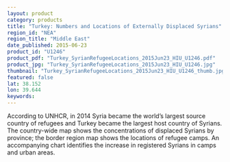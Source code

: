 ```yaml
---
layout: product
category: products
title: "Turkey: Numbers and Locations of Externally Displaced Syrians"
region_id: "NEA"
region_title: "Middle East"
date_published: 2015-06-23
product_id: "U1246"
product_pdf: "Turkey_SyrianRefugeeLocations_2015Jun23_HIU_U1246.pdf"
product_jpg: "Turkey_SyrianRefugeeLocations_2015Jun23_HIU_U1246.jpg"
thumbnail: "Turkey_SyrianRefugeeLocations_2015Jun23_HIU_U1246_thumb.jpg"
featured: false
lat: 38.152
lon: 39.644
keywords:
---
```

According to UNHCR, in 2014 Syria became the world’s largest source country of refugees and Turkey became the largest host country of Syrians. The country-wide map shows the concentrations of displaced Syrians by province; the border region map shows the locations of refugee camps. An accompanying chart identifies the increase in registered Syrians in camps and urban areas.
